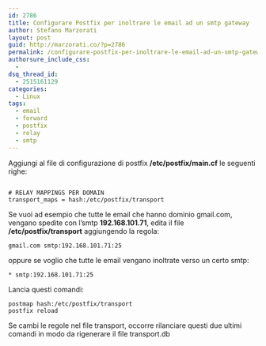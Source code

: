 ```yaml
---
id: 2786
title: Configurare Postfix per inoltrare le email ad un smtp gateway
author: Stefano Marzorati
layout: post
guid: http://marzorati.co/?p=2786
permalink: /configurare-postfix-per-inoltrare-le-email-ad-un-smtp-gateway/
authorsure_include_css:
  - 
dsq_thread_id:
  - 2515161129
categories:
  - Linux
tags:
  - email
  - forward
  - postfix
  - relay
  - smtp
---
```

Aggiungi al file di configurazione di postfix **/etc/postfix/main.cf** le seguenti righe:

<code>
# RELAY MAPPINGS PER DOMAIN   
transport_maps = hash:/etc/postfix/transport
</code>

Se vuoi ad esempio che tutte le email che hanno dominio gmail.com, vengano spedite con l&#8217;smtp **192.168.101.71**, edita il file **/etc/postfix/transport** aggiungendo la regola:

<code>gmail.com          smtp:192.168.101.71:25</code>

oppure se voglio che tutte le email vengano inoltrate verso un certo smtp:   

<code>*          smtp:192.168.101.71:25</code>

Lancia questi comandi:

<code>postmap hash:/etc/postfix/transport</code>  
<code>postfix reload</code>

Se cambi le regole nel file transport, occorre rilanciare questi due ultimi comandi in modo da rigenerare il file transport.db